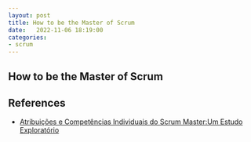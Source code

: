 ```yaml
---
layout: post
title: How to be the Master of Scrum
date:   2022-11-06 18:19:00
categories: 
- scrum
---
```


## How to be the Master of Scrum



## References

- [Atribuições e Competências Individuais do Scrum Master:Um Estudo Exploratório](https://sol.sbc.org.br/index.php/sbsi/article/view/5996/5894)
